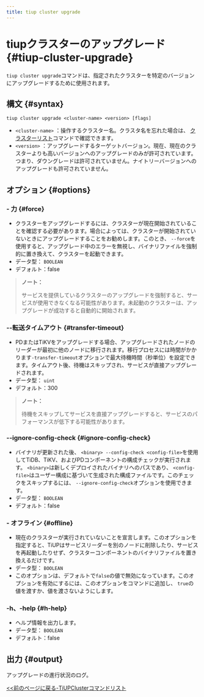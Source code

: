 ```yaml
---
title: tiup cluster upgrade
---
```


# tiupクラスターのアップグレード {#tiup-cluster-upgrade}

`tiup cluster upgrade`コマンドは、指定されたクラスターを特定のバージョンにアップグレードするために使用されます。

## 構文 {#syntax}

```shell
tiup cluster upgrade <cluster-name> <version> [flags]
```

-   `<cluster-name>` ：操作するクラスター名。クラスタ名を忘れた場合は、 [クラスターリスト](/tiup/tiup-component-cluster-list.md)コマンドで確認できます。
-   `<version>` ：アップグレードするターゲットバージョン。現在、現在のクラスターよりも高いバージョンへのアップグレードのみが許可されています。つまり、ダウングレードは許可されていません。ナイトリーバージョンへのアップグレードも許可されていません。

## オプション {#options}

### - 力 {#force}

-   クラスターをアップグレードするには、クラスターが現在開始されていることを確認する必要があります。場合によっては、クラスターが開始されていないときにアップグレードすることをお勧めします。このとき、 `--force`を使用すると、アップグレード中のエラーを無視し、バイナリファイルを強制的に置き換えて、クラスターを起動できます。
-   データ型： `BOOLEAN`
-   デフォルト：false

> <strong>ノート：</strong>
>
> サービスを提供しているクラスターのアップグレードを強制すると、サービスが使用できなくなる可能性があります。未起動のクラスターは、アップグレードが成功すると自動的に開始されます。

### --転送タイムアウト {#transfer-timeout}

-   PDまたはTiKVをアップグレードする場合、アップグレードされたノードのリーダーが最初に他のノードに移行されます。移行プロセスには時間がかかります`-transfer-timeout`オプションで最大待機時間（秒単位）を設定できます。タイムアウト後、待機はスキップされ、サービスが直接アップグレードされます。
-   データ型： `uint`
-   デフォルト：300

> <strong>ノート：</strong>
>
> 待機をスキップしてサービスを直接アップグレードすると、サービスのパフォーマンスが低下する可能性があります。

### --ignore-config-check {#ignore-config-check}

-   バイナリが更新された後、 `<binary> --config-check <config-file>`を使用してTiDB、TiKV、およびPDコンポーネントの構成チェックが実行されます。 `<binary>`は新しくデプロイされたバイナリへのパスであり、 `<config-file>`はユーザー構成に基づいて生成された構成ファイルです。このチェックをスキップするには、 `--ignore-config-check`オプションを使用できます。
-   データ型： `BOOLEAN`
-   デフォルト：false

### - オフライン {#offline}

-   現在のクラスターが実行されていないことを宣言します。このオプションを指定すると、TiUPはサービスリーダーを別のノードに削除したり、サービスを再起動したりせず、クラスターコンポーネントのバイナリファイルを置き換えるだけです。
-   データ型： `BOOLEAN`
-   このオプションは、デフォルトで`false`の値で無効になっています。このオプションを有効にするには、このオプションをコマンドに追加し、 `true`の値を渡すか、値を渡さないようにします。

### -h、-help {#h-help}

-   ヘルプ情報を出力します。
-   データ型： `BOOLEAN`
-   デフォルト：false

## 出力 {#output}

アップグレードの進行状況のログ。

[&lt;&lt;前のページに戻る-TiUPClusterコマンドリスト](/tiup/tiup-component-cluster.md#command-list)

